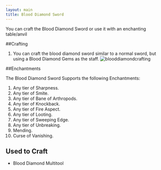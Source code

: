 ```yaml
---
layout: main
title: Blood Diamond Sword
---
```


You can craft the Blood Diamond Sword or use it with an enchanting table/anvil

##Crafting

1) You can craft the blood diamond sword similar to a normal sword, but using a Blood Diamond Gems as the staff.
![blooddiamondcrafting](https://t.gyazo.com/teams/chew/04bc345e499e6766f66100165059919e.png)

##Enchantments

The Blood Diamond Sword Supports the following Enchantments:

1) Any tier of Sharpness.
2) Any tier of Smite.
3) Any tier of Bane of Arthropods.
4) Any tier of Knockback.
5) Any tier of Fire Aspect.
6) Any tier of Looting.
7) Any tier of Sweeping Edge.
8) Any tier of Unbreaking.
9) Mending.
10) Curse of Vanishing.

## Used to Craft

- Blood Diamond Multitool
